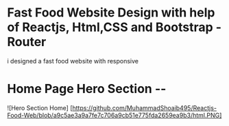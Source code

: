 # Fast Food Website Design with help of Reactjs, Html,CSS and Bootstrap - Router

i designed a fast food website with responsive 

# Home Page Hero Section --

![Hero Section Home] [https://github.com/MuhammadShoaib495/Reactjs-Food-Web/blob/a9c5ae3a9a7fe7c706a9cb51e775fda2659ea9b3/html.PNG]
